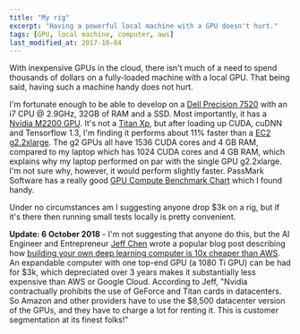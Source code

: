 ```yaml
---
title: "My rig"
excerpt: "Having a powerful local machine with a GPU doesn't hurt."
tags: [GPU, local machine, computer, aws]
last_modified_at: 2017-10-04
---
```

With inexpensive GPUs in the cloud, there isn't much of a need to spend thousands of dollars on a fully-loaded machine with a local GPU. That being said, having such a machine handy does not hurt.

I'm fortunate enough to be able to develop on a [Dell Precision 7520](https://www.dell.com/en-us/work/shop/dell-laptops-and-notebooks/precision-7520/spd/precision-15-7520-laptop) with an i7 CPU @ 2.9GHz, 32GB of RAM and a SSD. Most importantly, it has a [Nvidia M2200 GPU](https://www.techpowerup.com/gpudb/2922/quadro-m2200-mobile). It's not a [Titan Xp](https://www.nvidia.com/en-us/geforce/products/10series/titan-xp/), but after loading up CUDA, cuDNN and Tensorflow 1.3, I'm finding it performs about 11% faster than a [EC2 g2.2xlarge](https://aws.amazon.com/blogs/aws/build-3d-streaming-applications-with-ec2s-new-g2-instance-type/). The g2 GPUs all have 1536 CUDA cores and 4 GB RAM, compared to my laptop which has 1024 CUDA cores and 4 GB RAM, which explains why my laptop performed on par with the single GPU g2.2xlarge. I'm not sure why, however, it would perform slightly faster. PassMark Software has a really good [GPU Compute Benchmark Chart](https://www.videocardbenchmark.net/directCompute.html) which I found handy.

Under no circumstances am I suggesting anyone drop $3k on a rig, but if it's there then running small tests locally is pretty convenient.

**Update: 6 October 2018** - I'm not suggesting that anyone do this, but the AI Engineer and Entrepreneur [Jeff Chen](http://thisisjeffchen.com/) wrote a popular blog post describing how [building your own deep learning computer is 10x cheaper than AWS](https://medium.com/the-mission/why-building-your-own-deep-learning-computer-is-10x-cheaper-than-aws-b1c91b55ce8c). An expandable computer with one top-end GPU (a 1080 Ti GPU) can be had for $3k, which depreciated over 3 years makes it substantially less expensive than AWS or Google Cloud. According to Jeff, "Nvidia contractually prohibits the use of GeForce and Titan cards in datacenters. So Amazon and other providers have to use the $8,500 datacenter version of the GPUs, and they have to charge a lot for renting it. This is customer segmentation at its finest folks!"